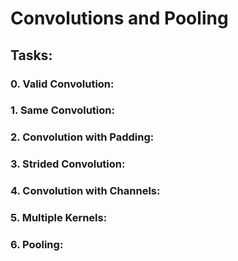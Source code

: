 # Convolutions and Pooling

## Tasks:

### 0. Valid Convolution:
### 1. Same Convolution:
### 2. Convolution with Padding:
### 3. Strided Convolution:
### 4. Convolution with Channels:
### 5. Multiple Kernels:
### 6. Pooling:
